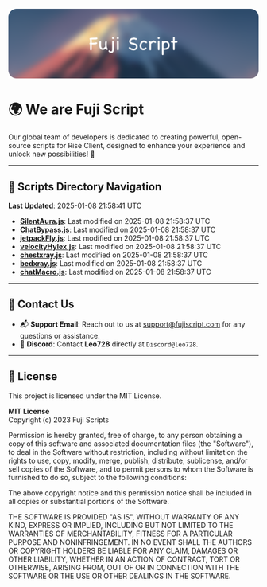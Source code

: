 ![Banner](.github/b.webp)

# 🌍 **We are Fuji Script**

Our global team of developers is dedicated to creating powerful, open-source scripts for Rise Client, designed to enhance your experience and unlock new possibilities! 🌟

---
<!-- SCRIPTS_NAVIGATION_START -->
## 📂 **Scripts Directory Navigation**

**Last Updated**: 2025-01-08 21:58:41 UTC

- **[SilentAura.js](scripts/SilentAura.js)**: Last modified on 2025-01-08 21:58:37 UTC
- **[ChatBypass.js](scripts/ChatBypass.js)**: Last modified on 2025-01-08 21:58:37 UTC
- **[jetpackFly.js](scripts/jetpackFly.js)**: Last modified on 2025-01-08 21:58:37 UTC
- **[velocityHylex.js](scripts/velocityHylex.js)**: Last modified on 2025-01-08 21:58:37 UTC
- **[chestxray.js](scripts/chestxray.js)**: Last modified on 2025-01-08 21:58:37 UTC
- **[bedxray.js](scripts/bedxray.js)**: Last modified on 2025-01-08 21:58:37 UTC
- **[chatMacro.js](scripts/chatMacro.js)**: Last modified on 2025-01-08 21:58:37 UTC

<!-- SCRIPTS_NAVIGATION_END -->

---

## 💬 **Contact Us**  
- 📬 **Support Email**: Reach out to us at [support@fujiscript.com](mailto:support@fujiscript.com) for any questions or assistance.  
- 💬 **Discord**: Contact **Leo728** directly at `Discord@leo728`.

---

## 📜 **License**

This project is licensed under the MIT License.  

**MIT License**  
Copyright (c) 2023 Fuji Scripts  

Permission is hereby granted, free of charge, to any person obtaining a copy of this software and associated documentation files (the "Software"), to deal in the Software without restriction, including without limitation the rights to use, copy, modify, merge, publish, distribute, sublicense, and/or sell copies of the Software, and to permit persons to whom the Software is furnished to do so, subject to the following conditions:  

The above copyright notice and this permission notice shall be included in all copies or substantial portions of the Software.  

THE SOFTWARE IS PROVIDED "AS IS", WITHOUT WARRANTY OF ANY KIND, EXPRESS OR IMPLIED, INCLUDING BUT NOT LIMITED TO THE WARRANTIES OF MERCHANTABILITY, FITNESS FOR A PARTICULAR PURPOSE AND NONINFRINGEMENT. IN NO EVENT SHALL THE AUTHORS OR COPYRIGHT HOLDERS BE LIABLE FOR ANY CLAIM, DAMAGES OR OTHER LIABILITY, WHETHER IN AN ACTION OF CONTRACT, TORT OR OTHERWISE, ARISING FROM, OUT OF OR IN CONNECTION WITH THE SOFTWARE OR THE USE OR OTHER DEALINGS IN THE SOFTWARE.  
